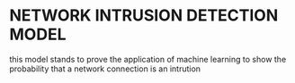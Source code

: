 # NETWORK INTRUSION DETECTION MODEL

this model stands to prove the application of machine learning to show the probability that a network connection is an intrution
